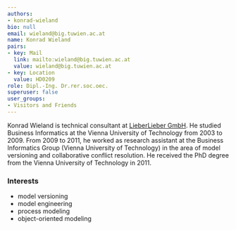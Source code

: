 ```yaml
---
authors:
- konrad-wieland
bio: null
email: wieland@big.tuwien.ac.at
name: Konrad Wieland
pairs:
- key: Mail
  link: mailto:wieland@big.tuwien.ac.at
  value: wieland@big.tuwien.ac.at
- key: Location
  value: HD0209
role: Dipl.-Ing. Dr.rer.soc.oec.
superuser: false
user_groups:
- Visitors and Friends
---
```


Konrad Wieland is technical consultant at [LieberLieber GmbH](http://www.lieberlieber.com). He studied Business Informatics at the Vienna University of Technology from 2003 to 2009. From 2009 to 2011, he worked as research assistant at the Business Informatics Group (Vienna University of Technology) in the area of model versioning and collaborative conflict resolution. He received the PhD degree from the Vienna University of Technology in 2011.

### Interests

*   model versioning
*   model engineering
*   process modeling
*   object-oriented modeling